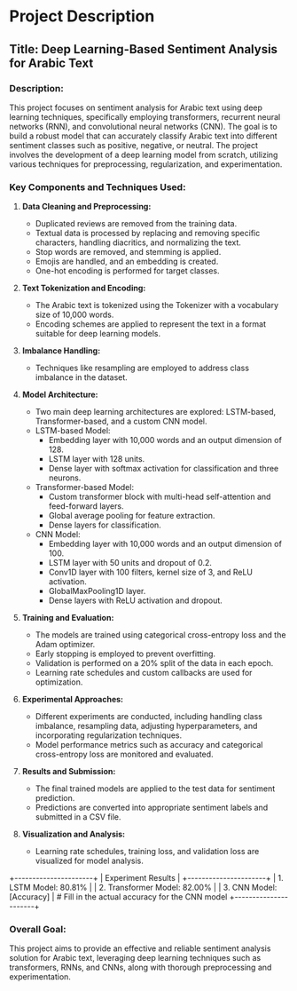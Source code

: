 # Project Description

## Title: Deep Learning-Based Sentiment Analysis for Arabic Text

### Description:

This project focuses on sentiment analysis for Arabic text using deep learning techniques, specifically employing transformers, recurrent neural networks (RNN), and convolutional neural networks (CNN). The goal is to build a robust model that can accurately classify Arabic text into different sentiment classes such as positive, negative, or neutral. The project involves the development of a deep learning model from scratch, utilizing various techniques for preprocessing, regularization, and experimentation.

### Key Components and Techniques Used:

1. **Data Cleaning and Preprocessing:**
   - Duplicated reviews are removed from the training data.
   - Textual data is processed by replacing and removing specific characters, handling diacritics, and normalizing the text.
   - Stop words are removed, and stemming is applied.
   - Emojis are handled, and an embedding is created.
   - One-hot encoding is performed for target classes.

2. **Text Tokenization and Encoding:**
   - The Arabic text is tokenized using the Tokenizer with a vocabulary size of 10,000 words.
   - Encoding schemes are applied to represent the text in a format suitable for deep learning models.

3. **Imbalance Handling:**
   - Techniques like resampling are employed to address class imbalance in the dataset.

4. **Model Architecture:**
   - Two main deep learning architectures are explored: LSTM-based, Transformer-based, and a custom CNN model.
   - LSTM-based Model:
      - Embedding layer with 10,000 words and an output dimension of 128.
      - LSTM layer with 128 units.
      - Dense layer with softmax activation for classification and three neurons.
   - Transformer-based Model:
      - Custom transformer block with multi-head self-attention and feed-forward layers.
      - Global average pooling for feature extraction.
      - Dense layers for classification.
   - CNN Model:
      - Embedding layer with 10,000 words and an output dimension of 100.
      - LSTM layer with 50 units and dropout of 0.2.
      - Conv1D layer with 100 filters, kernel size of 3, and ReLU activation.
      - GlobalMaxPooling1D layer.
      - Dense layers with ReLU activation and dropout.

5. **Training and Evaluation:**
   - The models are trained using categorical cross-entropy loss and the Adam optimizer.
   - Early stopping is employed to prevent overfitting.
   - Validation is performed on a 20% split of the data in each epoch.
   - Learning rate schedules and custom callbacks are used for optimization.

6. **Experimental Approaches:**
   - Different experiments are conducted, including handling class imbalance, resampling data, adjusting hyperparameters, and incorporating regularization techniques.
   - Model performance metrics such as accuracy and categorical cross-entropy loss are monitored and evaluated.

7. **Results and Submission:**
   - The final trained models are applied to the test data for sentiment prediction.
   - Predictions are converted into appropriate sentiment labels and submitted in a CSV file.

8. **Visualization and Analysis:**
   - Learning rate schedules, training loss, and validation loss are visualized for model analysis.

+----------------------+
|   Experiment Results |
+----------------------+
| 1. LSTM Model: 80.81% |
| 2. Transformer Model: 82.00% |
| 3. CNN Model: [Accuracy] |  # Fill in the actual accuracy for the CNN model
+----------------------+

### Overall Goal:

This project aims to provide an effective and reliable sentiment analysis solution for Arabic text, leveraging deep learning techniques such as transformers, RNNs, and CNNs, along with thorough preprocessing and experimentation.
